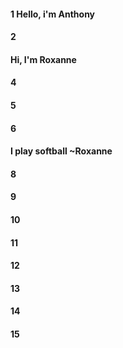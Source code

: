 #### 1 Hello, i'm Anthony
#### 2
#### Hi, I'm Roxanne 
#### 4
#### 5
#### 6
#### I play softball ~Roxanne 
#### 8
#### 9
#### 10
#### 11
#### 12
#### 13
#### 14
#### 15